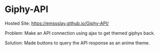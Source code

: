 # Giphy-API
Hosted Site: https://emssslay.github.io/Giphy-API/

Problem: Make an API connection using ajax to get themed giphys back. 

Solution: Made buttons to query the API response as an anime theme. 
